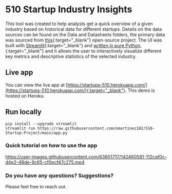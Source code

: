 # 510 Startup Industry Insights 
This tool was created to help analysts get a quick overview of a given industry based on historical data for different startups. Details on the data sources can be found on the Data and Datasheets folders, the primary data was sourced from [this](https://raw.githubusercontent.com/realonbebeto/Startup-App/main/recom_data/main_data.csv){:target="_blank"} open-source project. The UI was built with [Streamlit](https://streamlit.io){:target="_blank"} and [written in pure Python,](https://github.com/omartinez182/510-Startup-Project/blob/main/app.py){:target="_blank"} and it allows the user to interactively visualize different key metrics and descriptive statistics of the selected industry.

## Live app
You can view the live app at [https://startups-510.herokuapp.com/](https://startups-510.herokuapp.com/){:target="_blank"}. This demo is hosted on Heroku.

## Run locally

```
pip install --upgrade streamlit
streamlit run https://raw.githubusercontent.com/omartinez182/510-Startup-Project/main/app.py
```

### Quick tutorial on how to use the app


https://user-images.githubusercontent.com/63601717/142460581-112caf0c-d4e2-48de-9c65-cf0ecf47c275.mp4


### Do you have any questions? Suggestions?

Please feel free to reach out.
